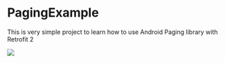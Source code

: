 # PagingExample
This is very simple project to learn how to use Android Paging library with Retrofit 2

![](preview/preview.gif)
